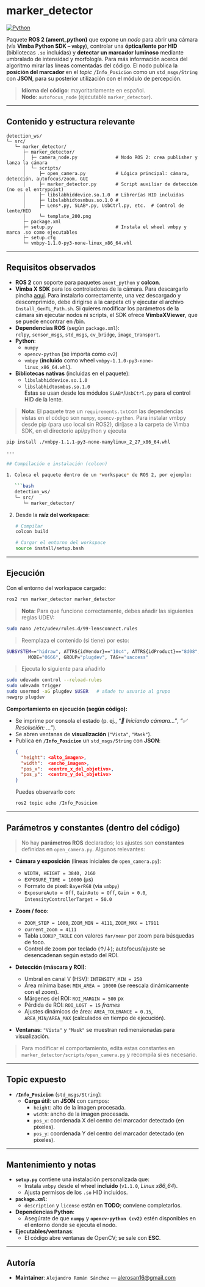 # marker_detector
[![Python](https://img.shields.io/badge/python-43.2%25-blue)](#)

Paquete **ROS 2 (ament_python)** que expone un *nodo* para abrir una cámara (vía **Vimba Python SDK – `vmbpy`**), controlar una **óptica/lente por HID** (bibliotecas `.so` incluidas) y **detectar un marcador luminoso** mediante umbralado de intensidad y morfología.
Para más información acerca del algoritmo mirar las líneas comentadas del código.
El nodo publica la **posición del marcador** en el *topic* `/Info_Posicion` como un `std_msgs/String` con **JSON**, para su posterior utilización con el módulo de percepción.

> **Idioma del código**: mayoritariamente en español.  
> **Nodo**: `autofocus_node` (ejecutable `marker_detector`).

---

## Contenido y estructura relevante

```
detection_ws/
└─ src/
   └─ marker_detector/
      ├─ marker_detector/
      │  ├─ camera_node.py              # Nodo ROS 2: crea publisher y lanza la cámara
      │  └─ scripts/
      │     ├─ open_camera.py           # Lógica principal: cámara, detección, autofocus/zoom, GUI
      │     ├─ marker_detector.py       # Script auxiliar de detección (no es el entrypoint)
      │     ├─ libslabhiddevice.so.1.0  # Librerías HID incluidas
      │     ├─ libslabhidtosmbus.so.1.0 #
      │     ├─ Lens*.py, SLAB*.py, UsbCtrl.py, etc.  # Control de lente/HID
      │     └─ template_200.png
      ├─ package.xml
      ├─ setup.py                       # Instala el wheel vmbpy y marca .so como ejecutables
      ├─ setup.cfg
      └─ vmbpy-1.1.0-py3-none-linux_x86_64.whl
```
---

## Requisitos observados

- **ROS 2** con soporte para paquetes `ament_python` y **colcon**.
- **Vimba X SDK** para los controladores de la cámara. Para descargarlo pincha [aquí](https://www.alliedvision.com/en/products/software/vimba-x-sdk/#c13326).
  Para instalarlo correctamente, una vez descargado y descomprimido, debe dirigirse a la carpeta cti y ejecutar el archivo `Install_GenTL_Path.sh`. Si quieres modificar los parámetros de la cámara
  sin ejecutar nodos ni scripts, el SDK ofrece **VimbaXViewer**, que se puede encontrar en /bin.
- **Dependencias ROS** (según `package.xml`):  
  `rclpy`, `sensor_msgs`, `std_msgs`, `cv_bridge`, `image_transport`.
- **Python**:
  - `numpy`
  - `opencv-python` (se importa como `cv2`)
  - `vmbpy` (**incluido** como wheel `vmbpy-1.1.0-py3-none-linux_x86_64.whl`).
- **Bibliotecas nativas** (incluidas en el paquete):
  - `libslabhiddevice.so.1.0`
  - `libslabhidtosmbus.so.1.0`  
  Estas se usan desde los módulos `SLAB*`/`UsbCtrl.py` para el control HID de la lente.

> **Nota**: El paquete trae un `requirements.txt`con las dependencias vistas en el código son `numpy`, `opencv-python`. Para instalar vmbpy desde pip (para uso local sin ROS2), diríjase
a la carpeta de Vimba SDK, en el directorio api/python y ejecuta
```bash
pip install ./vmbpy-1.1.1-py3-none-manylinux_2_27_x86_64.whl 

---

## Compilación e instalación (colcon)

1. Coloca el paquete dentro de un *workspace* de ROS 2, por ejemplo:

   ```bash
   detection_ws/
   └─ src/
      └─ marker_detector/
   ```

2. Desde la **raíz del workspace**:

   ```bash
   # Compilar
   colcon build

   # Cargar el entorno del workspace
   source install/setup.bash
   ```
---

## Ejecución

Con el entorno del workspace cargado:

```bash
ros2 run marker_detector marker_detector
```
> **Nota**: Para que funcione correctamente, debes añadir las siguientes reglas UDEV:
```bash
sudo nano /etc/udev/rules.d/99-lensconnect.rules
```

> Reemplaza el contenido (si tiene) por esto:
```bash
SUBSYSTEM=="hidraw", ATTRS{idVendor}=="10c4", ATTRS{idProduct}=="8d08", \
        MODE="0666", GROUP="plugdev", TAG+="uaccess"
```

> Ejecuta lo siguiente para añadirlo
```bash
sudo udevadm control --reload-rules
sudo udevadm trigger
sudo usermod -aG plugdev $USER   # añade tu usuario al grupo
newgrp plugdev   
```

**Comportamiento en ejecución (según código):**

- Se imprime por consola el estado (p. ej., *“🔌 Iniciando cámara…”*, *“✅ Resolución: …”*).
- Se abren ventanas de **visualización** (`"Vista"`, `"Mask"`).
- Publica en **`/Info_Posicion`** un `std_msgs/String` con **JSON**:
  ```json
  {
    "height": <alto_imagen>,
    "width":  <ancho_imagen>,
    "pos_x":  <centro_x_del_objetivo>,
    "pos_y":  <centro_y_del_objetivo>
  }
  ```
  Puedes observarlo con:
  ```bash
  ros2 topic echo /Info_Posicion
  ```

---

## Parámetros y constantes (dentro del código)

> No hay **parámetros ROS** declarados; los ajustes son **constantes** definidas en `open_camera.py`. Algunos relevantes:

- **Cámara y exposición** (líneas iniciales de `open_camera.py`):
  - `WIDTH, HEIGHT = 3840, 2160`
  - `EXPOSURE_TIME = 10000`  (µs)
  - Formato de pixel: `BayerRG8` (vía `vmbpy`)
  - `ExposureAuto = Off`, `GainAuto = Off`, `Gain = 0.0`, `IntensityControllerTarget = 50.0`

- **Zoom / foco**:
  - `ZOOM_STEP = 1000`, `ZOOM_MIN = 4111`, `ZOOM_MAX = 17911`
  - `current_zoom = 4111`
  - Tabla `LOOKUP_TABLE` con valores `far/near` por zoom para búsquedas de foco.
  - Control de zoom por teclado (↑/↓); autofocus/ajuste se desencadenan según estado del ROI.

- **Detección (máscara y ROI)**:
  - Umbral en canal V (HSV): `INTENSITY_MIN = 250`
  - Área mínima base: `MIN_AREA = 10000` (se reescala dinámicamente con el zoom).
  - Márgenes del ROI: `ROI_MARGIN = 500` px
  - Pérdida de ROI: `ROI_LOST = 15` *frames*
  - Ajustes dinámicos de área: `AREA_TOLERANCE = 0.15`, `AREA_MIN/AREA_MAX` (calculados en tiempo de ejecución).

- **Ventanas**: `"Vista"` y `"Mask"` se muestran redimensionadas para visualización.

> Para modificar el comportamiento, edita estas constantes en `marker_detector/scripts/open_camera.py` y recompila si es necesario.

---

## Topic expuesto

- **`/Info_Posicion`** (`std_msgs/String`):
  - **Carga útil**: un **JSON** con campos:
    - `height`: alto de la imagen procesada.
    - `width`: ancho de la imagen procesada.
    - `pos_x`: coordenada X del centro del marcador detectado (en píxeles).
    - `pos_y`: coordenada Y del centro del marcador detectado (en píxeles).

---


## Mantenimiento y notas

- **`setup.py`** contiene una instalación personalizada que:
  - Instala `vmbpy` desde el wheel **incluido** (`v1.1.0`, *Linux x86_64*).
  - Ajusta permisos de los `.so` HID incluidos.
- **`package.xml`**:
  - `description` y `license` están en **TODO**; conviene completarlos.
- **Dependencias Python**:
  - Asegúrate de que **`numpy`** y **`opencv-python (cv2)`** estén disponibles en el entorno donde se ejecuta el nodo.
- **Ejecutables/ventanas**:
  - El código abre ventanas de OpenCV; se sale con **ESC**.

---

## Autoría 

- **Maintainer**: `Alejandro Román Sánchez` — <alerosan16@gmail.com>
